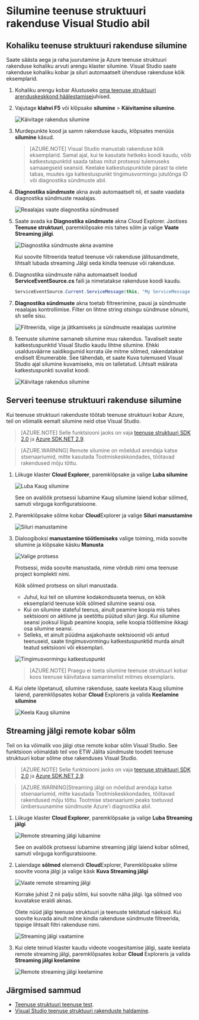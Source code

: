 <properties
   pageTitle="Rakenduse Visual Studio silumine | Microsoft Azure'i"
   description="Parandada töökindlust ja jõudlust teenuste arendamise ja silumine need Visual Studio kohaliku arengu klaster."
   services="service-fabric"
   documentationCenter=".net"
   authors="vturecek"
   manager="timlt"
   editor=""/>

<tags
   ms.service="service-fabric"
   ms.devlang="dotnet"
   ms.topic="article"
   ms.tgt_pltfrm="na"
   ms.workload="na"
   ms.date="06/21/2016"
   ms.author="vturecek;mikhegn"/>

# <a name="debug-your-service-fabric-application-by-using-visual-studio"></a>Silumine teenuse struktuuri rakenduse Visual Studio abil

## <a name="debug-a-local-service-fabric-application"></a>Kohaliku teenuse struktuuri rakenduse silumine

Saate säästa aega ja raha juurutamine ja Azure teenuse struktuuri rakenduse kohaliku arvuti arengu klaster silumine. Visual Studio saate rakenduse kohaliku kobar ja siluri automaatselt ühenduse rakenduse kõik eksemplarid.

1. Kohaliku arengu kobar Alustuseks [oma teenuse struktuuri arenduskeskkond häälestamise](service-fabric-get-started.md)juhised.

2. Vajutage **klahvi F5** või klõpsake **silumine** > **Käivitamine silumine**.

    ![Käivitage rakendus silumine][startdebugging]

3. Murdepunkte kood ja samm rakenduse kaudu, klõpsates menüüs **silumine** käsud.

    > [AZURE.NOTE] Visual Studio manustab rakenduse kõik eksemplarid. Samal ajal, kui te kasutate hetkeks koodi kaudu, võib katkestuspunktid saada tabas mitut protsessi tulemuseks samaaegseid seansid. Keelake katkestuspunktide pärast ta olete tabas, muutes iga katkestuspunkt tingimusvormingu jutulõnga ID või diagnostika sündmuste abil.

4. **Diagnostika sündmuste** akna avab automaatselt nii, et saate vaadata diagnostika sündmuste reaalajas.

    ![Reaalajas vaate diagnostika sündmused][diagnosticevents]

5. Saate avada ka **Diagnostika sündmuste** akna Cloud Explorer.  Jaotises **Teenuse struktuuri**, paremklõpsake mis tahes sõlm ja valige **Vaate Streaming jälgi**.

    ![Diagnostika sündmuste akna avamine][viewdiagnosticevents]

    Kui soovite filtreerida teatud teenuse või rakenduse jälitusandmete, lihtsalt lubada streaming Jälgi seda kindla teenuse või rakenduse.

6. Diagnostika sündmuste näha automaatselt loodud **ServiceEventSource.cs** faili ja nimetatakse rakenduse koodi kaudu.

    ```csharp
    ServiceEventSource.Current.ServiceMessage(this, "My ServiceMessage with a parameter {0}", result.Value.ToString());
    ```

7. **Diagnostika sündmuste** akna toetab filtreerimine, pausi ja sündmuste reaalajas kontrollimise.  Filter on lihtne string otsingu sündmuse sõnumi, sh selle sisu.

    ![Filtreerida, viige ja jätkamiseks ja sündmuste reaalajas uurimine][diagnosticeventsactions]

8. Teenuste silumine sarnaneb silumine muu rakendus. Tavaliselt seate katkestuspunktid Visual Studio kaudu lihtne silumine. Ehkki usaldusväärne saidikogumid korrata üle mitme sõlmed, rakendatakse endiselt IEnumerable. See tähendab, et saate Kuva tulemused Visual Studio ajal silumine kuvamiseks, mis on talletatud. Lihtsalt määrata katkestuspunkti suvalist koodi.

    ![Käivitage rakendus silumine][breakpoint]

<!--Every topic should have next steps and links to the next logical set of content to keep the customer engaged-->

## <a name="debug-a-remote-service-fabric-application"></a>Serveri teenuse struktuuri rakenduse silumine

Kui teenuse struktuuri rakenduste töötab teenuse struktuuri kobar Azure, teil on võimalik eemalt silumine neid otse Visual Studio.

> [AZURE.NOTE] Selle funktsiooni jaoks on vaja [teenuse struktuuri SDK 2.0](http://www.microsoft.com/web/handlers/webpi.ashx?command=getinstallerredirect&appid=MicrosoftAzure-ServiceFabric-VS2015) ja [Azure SDK.NET 2.9](https://azure.microsoft.com/downloads/).    

<!-- -->
> [AZURE.WARNING] Remote silumine on mõeldud arendaja katse stsenaariumid, mitte kasutada Tootmiskeskkondades, töötavad rakendused mõju tõttu.

1. Liikuge klaster **Cloud Explorer**, paremklõpsake ja valige **Luba silumine**

    ![Luba Kaug silumine][enableremotedebugging]

    See on avalöök protsessi lubamine Kaug silumine laiend kobar sõlmed, samuti võrguga konfiguratsioone.

2. Paremklõpsake sõlme kobar **Cloud**Explorer ja valige **Siluri manustamine**

    ![Siluri manustamine][attachdebugger]

3. Dialoogiboksi **manustamine töötlemiseks** valige toiming, mida soovite silumine ja klõpsake käsku **Manusta**

    ![Valige protsess][chooseprocess]

    Protsessi, mida soovite manustada, nime võrdub nimi oma teenuse project komplekti nimi.

    Kõik sõlmed protsess on siluri manustada.
    - Juhul, kui teil on silumine kodakondsuseta teenus, on kõik eksemplarid teenuse kõik sõlmed silumine seansi osa.
    - Kui on silumine stateful teenus, ainult peamine koopia mis tahes sektsiooni on aktiivne ja seetõttu püütud siluri järgi. Kui silumine seansi jooksul liigub peamine koopia, selle koopia töötlemine ikkagi osa silumine seansi.
    - Selleks, et ainult püüdma asjakohaste sektsioonid või antud teenuseid, saate tingimusvormingu katkestuspunktid murda ainult teatud sektsiooni või eksemplari.

    ![Tingimusvormingu katkestuspunkt][conditionalbreakpoint]

    > [AZURE.NOTE] Praegu ei toeta silumine teenuse struktuuri kobar koos teenuse käivitatava samanimelist mitmes eksemplaris.

4. Kui olete lõpetanud, silumine rakenduse, saate keelata Kaug silumine laiend, paremklõpsates kobar **Cloud** Exploreris ja valida **Keelamine silumine**

    ![Keela Kaug silumine][disableremotedebugging]

## <a name="streaming-traces-from-a-remote-cluster-node"></a>Streaming jälgi remote kobar sõlm

Teil on ka võimalik voo jälgi otse remote kobar sõlm Visual Studio. See funktsioon võimaldab teil voo ETW Jälita sündmuste toodeti teenuse struktuuri kobar sõlme otse rakenduses Visual Studio.

> [AZURE.NOTE] Selle funktsiooni jaoks on vaja [teenuse struktuuri SDK 2.0](http://www.microsoft.com/web/handlers/webpi.ashx?command=getinstallerredirect&appid=MicrosoftAzure-ServiceFabric-VS2015) ja [Azure SDK.NET 2.9](https://azure.microsoft.com/downloads/).

<!-- -->
> [AZURE.WARNING]Streaming jälgi on mõeldud arendaja katse stsenaariumid, mitte kasutada Tootmiskeskkondades, töötavad rakendused mõju tõttu.
> Tootmise stsenaariumi peaks toetuvad ümbersuunamine sündmuste Azure'i diagnostika abil.

1. Liikuge klaster **Cloud Explorer**, paremklõpsake ja valige **Luba Streaming jälgi**

    ![Remote streaming jälgi lubamine][enablestreamingtraces]

    See on avalöök protsessi lubamine streaming jälgi laiend kobar sõlmed, samuti võrguga konfiguratsioone.

2. Laiendage **sõlmed** elemendi **Cloud**Explorer, Paremklõpsake sõlme soovite voona jälgi ja valige käsk **Kuva Streaming jälgi**

    ![Vaate remote streaming jälgi][viewremotestreamingtraces]

    Korrake juhist 2 nii palju sõlmi, kui soovite näha jälgi. Iga sõlmed voo kuvatakse eraldi aknas.

    Olete nüüd jälgi teenuse struktuuri ja teenuste tekitatud näeksid. Kui soovite kuvada ainult mõne kindla rakenduse sündmuste filtreerida, tippige lihtsalt filtri rakenduse nimi.

    ![Streaming jälgi vaatamine][viewingstreamingtraces]

4. Kui olete teinud klaster kaudu videote voogesitamise jälgi, saate keelata remote streaming jälgi, paremklõpsates kobar **Cloud** Exploreris ja valida **Streaming jälgi keelamine**

    ![Remote streaming jälgi keelamine][disablestreamingtraces]

## <a name="next-steps"></a>Järgmised sammud

- [Teenuse struktuuri teenuse test](service-fabric-testability-overview.md).
- [Visual Studio teenuse struktuuri rakenduste haldamine](service-fabric-manage-application-in-visual-studio.md).

<!--Image references-->
[startdebugging]: ./media/service-fabric-debugging-your-application/startdebugging.png
[diagnosticevents]: ./media/service-fabric-debugging-your-application/diagnosticevents.png
[viewdiagnosticevents]: ./media/service-fabric-debugging-your-application/viewdiagnosticevents.png
[diagnosticeventsactions]: ./media/service-fabric-debugging-your-application/diagnosticeventsactions.png
[breakpoint]: ./media/service-fabric-debugging-your-application/breakpoint.png
[enableremotedebugging]: ./media/service-fabric-debugging-your-application/enableremotedebugging.png
[attachdebugger]: ./media/service-fabric-debugging-your-application/attachdebugger.png
[chooseprocess]: ./media/service-fabric-debugging-your-application/chooseprocess.png
[conditionalbreakpoint]: ./media/service-fabric-debugging-your-application/conditionalbreakpoint.png
[disableremotedebugging]: ./media/service-fabric-debugging-your-application/disableremotedebugging.png
[enablestreamingtraces]: ./media/service-fabric-debugging-your-application/enablestreamingtraces.png
[viewingstreamingtraces]: ./media/service-fabric-debugging-your-application/viewingstreamingtraces.png
[viewremotestreamingtraces]: ./media/service-fabric-debugging-your-application/viewremotestreamingtraces.png
[disablestreamingtraces]: ./media/service-fabric-debugging-your-application/disablestreamingtraces.png

